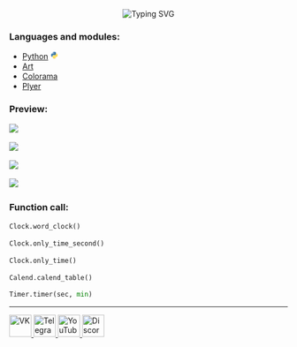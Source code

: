 <div align="center">

<img src="https://readme-typing-svg.demolab.com?font=Chakra+Petch&weight=500&size=30&pause=1000&color=F075B7&background=0071FF00&random=false&width=435&lines=Clock+module+in+console&center=true" alt="Typing SVG" /> 

</div>

### Languages and modules:

* [Python](https://www.python.org/) <img src="https://raw.githubusercontent.com/devicons/devicon/1119b9f84c0290e0f0b38982099a2bd027a48bf1/icons/python/python-original.svg" width="15" height="15"/>
* [Art](https://pypi.org/project/art/) <img src="https://pypi.org/static/images/logo-small.2a411bc6.svg" width="15" height="15"/>
* [Colorama](https://pypi.org/project/colorama/) <img src="https://pypi.org/static/images/logo-small.2a411bc6.svg" width="15" height="15"/>
* [Plyer](https://pypi.org/project/plyer/) <img src="https://pypi.org/static/images/logo-small.2a411bc6.svg" width="15" height="15"/>


### Preview: 
![](https://github.com/titanilham/clock_module_in_console-/blob/main/Preview1.png?raw=true)

![](https://github.com/titanilham/clock_module_in_console-/blob/main/Preview3.png?raw=true)

![](https://github.com/titanilham/clock_module_in_console-/blob/main/Preview2.png?raw=true)

![](https://github.com/titanilham/clock_module_in_console-/blob/main/Preview_calendar.png)

### Function call: 

```python
Clock.word_clock()
```

```python
Clock.only_time_second()
```

```python
Clock.only_time()
```

```python
Calend.calend_table()
```

```python
Timer.timer(sec, min)
```


----

<div id="badges">
  <a href="https://vk.com/aniime_guy" >
    <img src="https://img.icons8.com/?size=512&id=13977&format=png"width="40" height="40" title="VK"/>
  </a>
  <a href="https://t.me/Ilham06">
    <img src="https://img.icons8.com/?size=512&id=63306&format=png"width="40" height="40" title="Telegram"/>
  </a> 
  <a href="https://www.youtube.com/channel/UC9m1N5x0OXWihGpR50Yk35g">
   <img src="https://github.com/titanilham/titanilham/assets/86422270/51f7c427-b7b3-4591-9243-2f2c3465d742" width="40" height="40" title="YouTube"/>
  </a>
  <a href="https://discord.com/channels/1019531122239094794/1019531122239094801">
    <img src="https://www.freepnglogos.com/uploads/discord-logo-png/discord-logo-logodownload-download-logotipos-1.png" width="40" height="40" title="Discord"/>
  </a>
</div>

